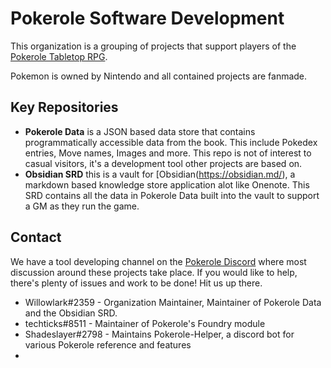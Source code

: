 # Pokerole Software Development

This organization is a grouping of projects that support players of the [Pokerole Tabletop RPG](https://www.pokeroleproject.com/). 

Pokemon is owned by Nintendo and all contained projects are fanmade. 

## Key Repositories

- **Pokerole Data** is a JSON based data store that contains programmatically accessible data from the book. This include Pokedex entries, Move names, Images and more. This repo is not of interest to casual visitors, it's a development tool other projects are based on.
- **Obsidian SRD** this is a vault for [Obsidian(https://obsidian.md/), a markdown based knowledge store application alot like Onenote. This SRD contains all the data in Pokerole Data built into the vault to support a GM as they run the game. 

## Contact

We have a tool developing channel on the [Pokerole Discord](https://discord.gg/95DFpdMVcC) where most discussion around these projects take place. If you would like to help, there's plenty of issues and work to be done! Hit us up there. 

- Willowlark#2359 - Organization Maintainer, Maintainer of Pokerole Data and the Obsidian SRD.
- techticks#8511 - Maintainer of Pokerole's Foundry module
- Shadeslayer#2798 - Maintains Pokerole-Helper, a discord bot for various Pokerole reference and features
- 
